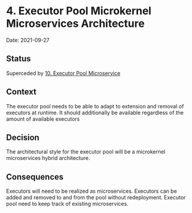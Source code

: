 # 4. Executor Pool Microkernel Microservices Architecture

Date: 2021-09-27

## Status

Superceded by [10. Executor Pool Microservice](0010-executor-pool-microservice.md)

## Context

The executor pool needs to be able to adapt to extension and removal of executors at runtime. It should additionally be available regardless of the amount of available executors

## Decision

The architectural style for the executor pool will be a microkernel microservices hybrid architecture.

## Consequences

Executors will need to be realized as microservices. 
Executors can be added and removed to and from the pool without redeployment.
Executor pool need to keep track of existing microservices. 
